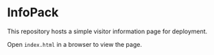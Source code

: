 # InfoPack

This repository hosts a simple visitor information page for deployment.

Open `index.html` in a browser to view the page.
